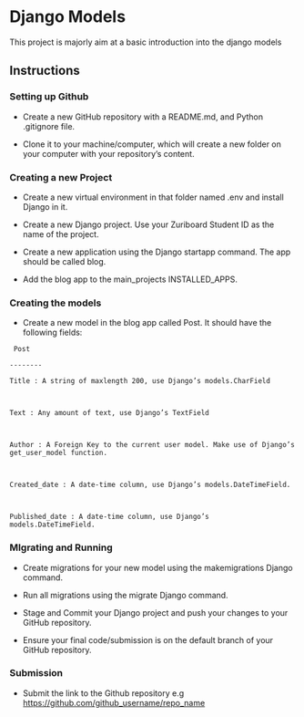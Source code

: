 # Django Models 
 This project is majorly aim at a basic introduction into the django models

## Instructions

### Setting up Github
 - Create a new GitHub repository with a README.md, and Python .gitignore file.

- Clone it to your machine/computer, which will create a new folder on your computer with your repository’s content.

### Creating a new Project
- Create a new virtual environment in that folder named .env and install Django in it.

- Create a new Django project. Use your Zuriboard Student ID as the name of the project.

- Create a new application using the Django startapp command. The app should be called blog.

- Add the blog app to the main_projects INSTALLED_APPS.


### Creating the models
- Create a new model in the blog app called Post. It should have the following fields:
```
 Post

--------

Title : A string of maxlength 200, use Django’s models.CharField

 

Text : Any amount of text, use Django’s TextField

 

Author : A Foreign Key to the current user model. Make use of Django’s get_user_model function.

 

Created_date : A date-time column, use Django’s models.DateTimeField. 

 

Published_date : A date-time column, use Django’s models.DateTimeField. 
```

 
### MIgrating and Running
- Create migrations for your new model using the makemigrations Django command. 

- Run all migrations using the migrate Django command.

- Stage and Commit your Django project and push your changes to your GitHub repository.
- Ensure your final code/submission is on the default branch of your GitHub repository.

 
### Submission
- Submit the link to the Github repository e.g https://github.com/github_username/repo_name 
